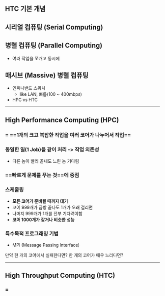 ## **HTC 기본 개념**
## 시리얼 컴퓨팅 (Serial Computing)
## 병렬 컴퓨팅 (Parallel Computing)
- 여러 작업을 쪼개고 동시에
## 매시브 (Massive) 병렬 컴퓨팅 
- 인피니밴드 스위치
	- like LAN, 빠름(100 ~ 400mbps)
- HPC vs HTC

---
## High Performance Computing (HPC)
### = ==1개의 크고 복잡한 작업을 여러 코어가 나누어서 작업==
### 동일한 일(1 Job)을 같이 처리 -> 작업 의존성
- 다른 놈이 빨리 끝내도 느린 놈 기다림
### ==빠르게 문제를 푸는 것==에 중점
### 스케줄링
- **모든 코어가 준비될 때까지 대기**
- 코어 999개가 금방 끝나도 1개가 오래 걸리면 
- 나머지 999개가 1개를 전부 기다려야함
- **코어 1000개가 같거나 비슷한 성능**
### 특수목적 프로그래밍 기법
- MPI (Message Passing Interface)

만약 한 개의 코어에서 실패한다면?
한 개의 코어가 매우 느리다면?

---
## High Throughput Computing (HTC)
### = 